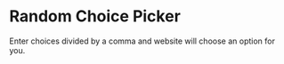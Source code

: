 # Random Choice Picker

Enter choices divided by a comma and website will choose an option for you.
